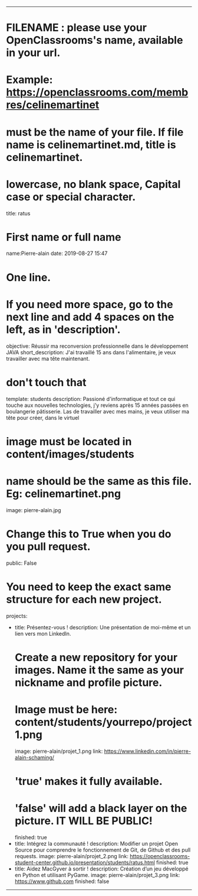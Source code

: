 ---

# FILENAME : please use your OpenClassrooms's name, available in your url.
# Example: https://openclassrooms.com/membres/celinemartinet
# must be the name of your file. If file name is celinemartinet.md, title is celinemartinet.
# lowercase, no blank space, Capital case or special character.
title: ratus

# First name or full name
name:Pierre-alain
date: 2019-08-27 15:47

# One line.
# If you need more space, go to the next line and add 4 spaces on the left, as in 'description'.
objective: Réussir ma reconversion professionnelle dans le développement JAVA
short_description: J'ai travaillé 15 ans dans l'alimentaire, je veux travailler avec ma tête maintenant.

# don't touch that
template: students
description:
    Passioné d'informatique et tout ce qui touche aux nouvelles technologies,
	j'y reviens après 15 années passées en boulangerie pâtisserie.
	Las de travailler avec mes mains, je veux utiliser ma tête pour créer, dans le virtuel

# image must be located in content/images/students
# name should be the same as this file. Eg: celinemartinet.png
image: pierre-alain.jpg

# Change this to True when you do you pull request.
public: False

# You need to keep the exact same structure for each new project.
projects:
  - title: Présentez-vous !
    description: Une présentation de moi-même et un lien vers mon LinkedIn.
    # Create a new repository for your images. Name it the same as your nickname and profile picture.
    # Image must be here: content/students/yourrepo/project1.png
    image: pierre-alain/projet_1.png
    link: https://www.linkedin.com/in/pierre-alain-schaming/
    # 'true' makes it fully available.
    # 'false' will add a black layer on the picture. IT WILL BE PUBLIC!
    finished: true
  - title: Intégrez la communauté !
    description: Modifier un projet Open Source pour comprendre le fonctionnement de Git, de Github et des pull requests. 
    image: pierre-alain/projet_2.png
    link: https://openclassrooms-student-center.github.io/presentation/students/ratus.html
    finished: true
  - title: Aidez MacGyver à sortir !
    description: Création d’un jeu développé en Python et utilisant PyGame.
    image: pierre-alain/projet_3.png
    link: https://www.github.com
    finished: false
---